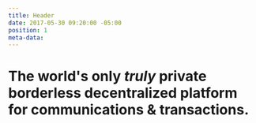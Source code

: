 ```yaml
---
title: Header
date: 2017-05-30 09:20:00 -05:00
position: 1
meta-data:
---
```


# The world's only *truly* **private** **borderless** **decentralized** platform for communications &amp; transactions.
